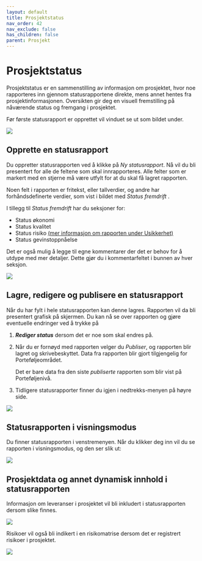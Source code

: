 ```yaml
---
layout: default
title: Prosjektstatus
nav_order: 42
nav_exclude: false
has_children: false
parent: Prosjekt
---
```


# Prosjektstatus

Prosjektstatus er en sammenstilling av informasjon om prosjektet, hvor noe rapporteres inn gjennom statusrapportene direkte, mens annet hentes fra prosjektinformasjonen. Oversikten gir deg en visuell fremstilling på nåværende status og fremgang i prosjektet.

Før første statusrapport er opprettet vil vinduet se ut som bildet under.

![](./media/nystatusrapport.png)

## Opprette en statusrapport

Du oppretter statusrapporten ved å klikke på *Ny statusrapport*. Nå vil du bli presentert for alle de feltene som skal innrapporteres. Alle felter som er markert med en stjerne må være utfylt for at du skal få lagret rapporten.

Noen felt i rapporten er fritekst, eller tallverdier, og andre har forhåndsdefinerte verdier, som vist i bildet med *Status fremdrift* .

I tillegg til *Status fremdrift* har du seksjoner for:

  - Status økonomi
  - Status kvalitet
  - Status risiko [(mer informasjon om rapporten under Usikkerhet)](./4.4.5%20Usikkerhet.html)
  - Status gevinstoppnåelse

Det er også mulig å legge til egne kommentarer der det er behov for å utdype med mer detaljer. Dette gjør du i kommentarfeltet i bunnen av hver seksjon.

![](./media/kommentarfremdrift.png)

## Lagre, redigere og publisere en statusrapport

Når du har fylt i hele statusrapporten kan denne lagres. Rapporten vil da bli presentert grafisk på skjermen. Du kan nå se over rapporten og gjøre eventuelle endringer ved å trykke på
1. ***Rediger status*** dersom det er noe som skal endres på.

2. Når du er fornøyd med rapporten velger du *Publiser*, og rapporten blir lagret og skrivebeskyttet. Data fra rapporten blir gjort tilgjengelig for Porteføljeområdet.

   Det er bare data fra den siste *publiserte* rapporten som blir vist på Porteføljenivå.

3. Tidligere statusrapporter finner du igjen i nedtrekks-menyen på høyre side.

![](./media/redigerstatusprosjektinformasjon.png) 

## Statusrapporten i visningsmodus

Du finner statusrapporten i venstremenyen. Når du klikker deg inn vil du se rapporten i visningsmodus, og den ser slik ut:

![](./media/image53.png)

## Prosjektdata og annet dynamisk innhold i statusrapporten

Informasjon om leveranser i prosjektet vil bli inkludert i
statusrapporten dersom slike finnes.

![](./media/image54.png)

Risikoer vil også bli indikert i en risikomatrise dersom det er
registrert risikoer i prosjektet.

![](./media/image55.png)
